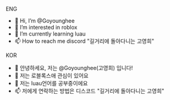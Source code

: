 ENG
- 👋 Hi, I’m @Goyounghee
- 👀 I’m interested in roblox
- 🌱 I’m currently learning luau
- 📫 How to reach me discord "길거리에 돌아다니는 고영희"

KOR
- 👋 안녕하세요, 저는 @Goyounghee(고영희) 입니다!
- 👀 저는 로블록스애 관심이 있어요
- 🌱 저는 luau언어를 공부중이에요
- 📫 저에게 연락하는 방법은 디스코드 "길거리에 돌아다니는 고영희"

<!---
Goyounghee/Goyounghee is a ✨ special ✨ repository because its `README.md` (this file) appears on your GitHub profile.
You can click the Preview link to take a look at your changes.
--->
